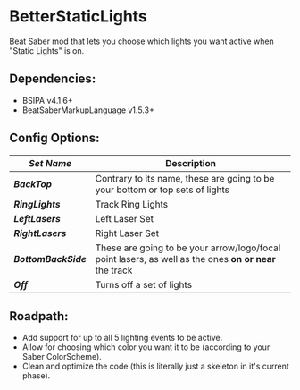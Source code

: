 # BetterStaticLights
Beat Saber mod that lets you choose which lights you want active when "Static Lights" is on.

## Dependencies:
- BSIPA v4.1.6+
- BeatSaberMarkupLanguage v1.5.3+

## Config Options:

**_Set Name_** | Description
-- | --
**_BackTop_** | Contrary to its name, these are going to be your bottom or top sets of lights
**_RingLights_** | Track Ring Lights
**_LeftLasers_** | Left Laser Set
**_RightLasers_** | Right Laser Set
**_BottomBackSide_** | These are going to be your arrow/logo/focal point lasers, as well as the ones **on or near** the track
**_Off_** | Turns off a set of lights

## Roadpath:
- Add support for up to all 5 lighting events to be active.
- Allow for choosing which color you want it to be (according to your Saber ColorScheme).
- Clean and optimize the code (this is literally just a skeleton in it's current phase).
